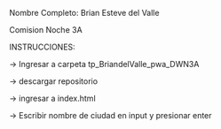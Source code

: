 Nombre Completo: Brian Esteve del Valle

Comision Noche 3A

INSTRUCCIONES:

-> Ingresar a carpeta tp_BriandelValle_pwa_DWN3A

-> descargar repositorio

-> ingresar a index.html

-> Escribir nombre de ciudad en input y presionar enter